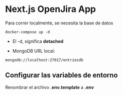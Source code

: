 # Next.js OpenJira App
Para correr localmente, se necesita la base de datos
```
docker-compose up -d
```

* El -d, significa __detached__

* MongoDB URL local:
```
mongodb://localhost:27017/entriesdb
``` 



## Configurar las variables de entorno
Renombrar el archivo __.env.template__ a __.env__